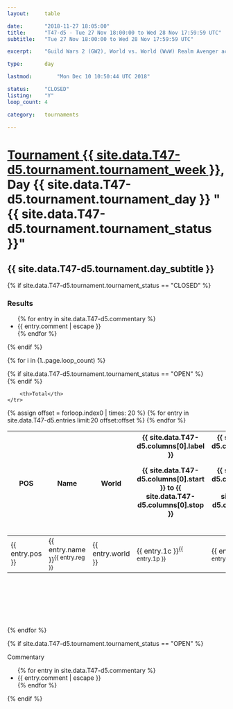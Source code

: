 ```yaml
---
layout: 	table

date: 		"2018-11-27 18:05:00"
title: 		"T47-d5 - Tue 27 Nov 18:00:00 to Wed 28 Nov 17:59:59 UTC"
subtitle: 	"Tue 27 Nov 18:00:00 to Wed 28 Nov 17:59:59 UTC"

excerpt:    "Guild Wars 2 (GW2), World vs. World (WvW) Realm Avenger achivement Tournament. \"Every Kill Counts\""

type:       day

lastmod: 		"Mon Dec 10 10:50:44 UTC 2018"

status:     "CLOSED"
listing:    "Y"
loop_count: 4

category: 	tournaments

---
```

<div class="table_header">
    <h1><a href="{{ site.data.T47-d5.tournament.week_url }}">Tournament {{ site.data.T47-d5.tournament.tournament_week }}</a>, Day {{ site.data.T47-d5.tournament.tournament_day }} "{{ site.data.T47-d5.tournament.tournament_status }}"</h1>
    <h2>{{ site.data.T47-d5.tournament.day_subtitle }}</h2> 
</div>

{% if site.data.T47-d5.tournament.tournament_status == "CLOSED" %} 
<div class="commentary">
  <h3>Results</h3>
  <ul>
    {% for entry in site.data.T47-d5.commentary %}
    <li class="commentary_list">{{ entry.comment | escape }}</li>
    {% endfor %}
  </ul>
</div>
{% endif %}


{% for i in (1..page.loop_count) %}

{% if site.data.T47-d5.tournament.tournament_status == "OPEN" %} 
<br>
{% endif %}

<table class="day_table">
  <colgroup>
    <col style="width:18px">
    <col style="width:55px">
    <col style="width:55px">
    <col style="width:12px">
    <col style="width:12px">
    <col style="width:12px">
    <col style="width:12px">
    <col style="width:12px">
    <col style="width:12px">
    <col style="width:12px">
    <col style="width:12px">
    <col style="width:12px">
    <col style="width:12px">
    <col style="width:12px">
    <col style="width:12px">
    <col style="width:12px">
    <col style="width:12px">
    <col style="width:12px">
    <col style="width:12px">
    <col style="width:12px">
    <col style="width:12px">
    <col style="width:12px">
    <col style="width:12px">
    <col style="width:12px">
    <col style="width:12px">
    <col style="width:12px">
    <col style="width:12px">
    <col style="width:18px">
  </colgroup>  
  <thead>
    <tr>
        <th>POS</th>
        <th class="AlignLeft">Name</th>
        <th class="AlignLeft">World</th>

<th><div class="label">{{ site.data.T47-d5.columns[0].label }}<p class="onhover">{{ site.data.T47-d5.columns[0].start }} to {{ site.data.T47-d5.columns[0].stop }}</p></div>​</th>
<th><div class="label">{{ site.data.T47-d5.columns[1].label }}<p class="onhover">{{ site.data.T47-d5.columns[1].start }} to {{ site.data.T47-d5.columns[1].stop }}</p></div>​</th>
<th><div class="label">{{ site.data.T47-d5.columns[2].label }}<p class="onhover">{{ site.data.T47-d5.columns[2].start }} to {{ site.data.T47-d5.columns[2].stop }}</p></div>​</th>
<th><div class="label">{{ site.data.T47-d5.columns[3].label }}<p class="onhover">{{ site.data.T47-d5.columns[3].start }} to {{ site.data.T47-d5.columns[3].stop }}</p></div>​</th>
<th><div class="label">{{ site.data.T47-d5.columns[4].label }}<p class="onhover">{{ site.data.T47-d5.columns[4].start }} to {{ site.data.T47-d5.columns[4].stop }}</p></div>​</th>
<th><div class="label">{{ site.data.T47-d5.columns[5].label }}<p class="onhover">{{ site.data.T47-d5.columns[5].start }} to {{ site.data.T47-d5.columns[5].stop }}</p></div>​</th>
<th><div class="label">{{ site.data.T47-d5.columns[6].label }}<p class="onhover">{{ site.data.T47-d5.columns[6].start }} to {{ site.data.T47-d5.columns[6].stop }}</p></div>​</th>
<th><div class="label">{{ site.data.T47-d5.columns[7].label }}<p class="onhover">{{ site.data.T47-d5.columns[7].start }} to {{ site.data.T47-d5.columns[7].stop }}</p></div>​</th>
<th><div class="label">{{ site.data.T47-d5.columns[8].label }}<p class="onhover">{{ site.data.T47-d5.columns[8].start }} to {{ site.data.T47-d5.columns[8].stop }}</p></div>​</th>
<th><div class="label">{{ site.data.T47-d5.columns[9].label }}<p class="onhover">{{ site.data.T47-d5.columns[9].start }} to {{ site.data.T47-d5.columns[9].stop }}</p></div>​</th>
<th><div class="label">{{ site.data.T47-d5.columns[10].label }}<p class="onhover">{{ site.data.T47-d5.columns[10].start }} to {{ site.data.T47-d5.columns[10].stop }}</p></div>​</th>

<th><div class="label">{{ site.data.T47-d5.columns[11].label }}<p class="onhover">{{ site.data.T47-d5.columns[11].start }} to {{ site.data.T47-d5.columns[11].stop }}</p></div>​</th>
<th><div class="label">{{ site.data.T47-d5.columns[12].label }}<p class="onhover">{{ site.data.T47-d5.columns[12].start }} to {{ site.data.T47-d5.columns[12].stop }}</p></div>​</th>
<th><div class="label">{{ site.data.T47-d5.columns[13].label }}<p class="onhover">{{ site.data.T47-d5.columns[13].start }} to {{ site.data.T47-d5.columns[13].stop }}</p></div>​</th>
<th><div class="label">{{ site.data.T47-d5.columns[14].label }}<p class="onhover">{{ site.data.T47-d5.columns[14].start }} to {{ site.data.T47-d5.columns[14].stop }}</p></div>​</th>
<th><div class="label">{{ site.data.T47-d5.columns[15].label }}<p class="onhover">{{ site.data.T47-d5.columns[15].start }} to {{ site.data.T47-d5.columns[15].stop }}</p></div>​</th>
<th><div class="label">{{ site.data.T47-d5.columns[16].label }}<p class="onhover">{{ site.data.T47-d5.columns[16].start }} to {{ site.data.T47-d5.columns[16].stop }}</p></div>​</th>
<th><div class="label">{{ site.data.T47-d5.columns[17].label }}<p class="onhover">{{ site.data.T47-d5.columns[17].start }} to {{ site.data.T47-d5.columns[17].stop }}</p></div>​</th>
<th><div class="label">{{ site.data.T47-d5.columns[18].label }}<p class="onhover">{{ site.data.T47-d5.columns[18].start }} to {{ site.data.T47-d5.columns[18].stop }}</p></div>​</th>
<th><div class="label">{{ site.data.T47-d5.columns[19].label }}<p class="onhover">{{ site.data.T47-d5.columns[19].start }} to {{ site.data.T47-d5.columns[19].stop }}</p></div>​</th>
<th><div class="label">{{ site.data.T47-d5.columns[20].label }}<p class="onhover">{{ site.data.T47-d5.columns[20].start }} to {{ site.data.T47-d5.columns[20].stop }}</p></div>​</th>

<th><div class="label">{{ site.data.T47-d5.columns[21].label }}<p class="onhover">{{ site.data.T47-d5.columns[21].start }} to {{ site.data.T47-d5.columns[21].stop }}</p></div>​</th>
<th><div class="label">{{ site.data.T47-d5.columns[22].label }}<p class="onhover">{{ site.data.T47-d5.columns[22].start }} to {{ site.data.T47-d5.columns[22].stop }}</p></div>​</th>
<th><div class="label">{{ site.data.T47-d5.columns[23].label }}<p class="onhover">{{ site.data.T47-d5.columns[23].start }} to {{ site.data.T47-d5.columns[23].stop }}</p></div>​</th>

        <th>Total</th>
    </tr>
  </thead>
  {% assign offset = forloop.index0 | times: 20 %}
<tbody>
{% for entry in site.data.T47-d5.entries limit:20 offset:offset %}
  <tr>
    <td class="pl{{ entry.pos }}">{{ entry.pos }}</td>
    <td class="AlignLeft">{{ entry.name }}<sup>{{ entry.reg }}</sup></td>
    <td class="AlignLeft">{{ entry.world }}</td>
    <td class="pl{{ entry.1p }}">{{ entry.1c }}<sup>{{ entry.1p }}</sup></td>
    <td class="pl{{ entry.2p }}">{{ entry.2c }}<sup>{{ entry.2p }}</sup></td>
    <td class="pl{{ entry.3p }}">{{ entry.3c }}<sup>{{ entry.3p }}</sup></td>
    <td class="pl{{ entry.4p }}">{{ entry.4c }}<sup>{{ entry.4p }}</sup></td>
    <td class="pl{{ entry.5p }}">{{ entry.5c }}<sup>{{ entry.5p }}</sup></td>
    <td class="pl{{ entry.6p }}">{{ entry.6c }}<sup>{{ entry.6p }}</sup></td>
    <td class="pl{{ entry.7p }}">{{ entry.7c }}<sup>{{ entry.7p }}</sup></td>
    <td class="pl{{ entry.8p }}">{{ entry.8c }}<sup>{{ entry.8p }}</sup></td>
    <td class="pl{{ entry.9p }}">{{ entry.9c }}<sup>{{ entry.9p }}</sup></td>
    <td class="pl{{ entry.10p }}">{{ entry.10c }}<sup>{{ entry.10p }}</sup></td>
    <td class="pl{{ entry.11p }}">{{ entry.11c }}<sup>{{ entry.11p }}</sup></td>
    <td class="pl{{ entry.12p }}">{{ entry.12c }}<sup>{{ entry.12p }}</sup></td>
    <td class="pl{{ entry.13p }}">{{ entry.13c }}<sup>{{ entry.13p }}</sup></td>
    <td class="pl{{ entry.14p }}">{{ entry.14c }}<sup>{{ entry.14p }}</sup></td>
    <td class="pl{{ entry.15p }}">{{ entry.15c }}<sup>{{ entry.15p }}</sup></td>
    <td class="pl{{ entry.16p }}">{{ entry.16c }}<sup>{{ entry.16p }}</sup></td>
    <td class="pl{{ entry.17p }}">{{ entry.17c }}<sup>{{ entry.17p }}</sup></td>
    <td class="pl{{ entry.18p }}">{{ entry.18c }}<sup>{{ entry.18p }}</sup></td>
    <td class="pl{{ entry.19p }}">{{ entry.19c }}<sup>{{ entry.19p }}</sup></td>
    <td class="pl{{ entry.20p }}">{{ entry.20c }}<sup>{{ entry.20p }}</sup></td>
    <td class="pl{{ entry.21p }}">{{ entry.21c }}<sup>{{ entry.21p }}</sup></td>
    <td class="pl{{ entry.22p }}">{{ entry.22c }}<sup>{{ entry.22p }}</sup></td>
    <td class="pl{{ entry.23p }}">{{ entry.23c }}<sup>{{ entry.23p }}</sup></td>
    <td class="pl{{ entry.24p }}">{{ entry.24c }}<sup>{{ entry.24p }}</sup></td>
    <td>{{ entry.total }}</td>
  </tr>
{% endfor %}  
</tbody>
</table>
<div class="leaderboard">
  <script async src="//pagead2.googlesyndication.com/pagead/js/adsbygoogle.js"></script>
  <!-- 728x90 -->
  <ins class="adsbygoogle"
       style="display:inline-block;width:728px;height:90px"
       data-ad-client="ca-pub-3274917281288240"
       data-ad-slot="3870538733"></ins>
  <script>
  (adsbygoogle = window.adsbygoogle || []).push({});
  </script>    
</div>
<br />
{% endfor %}

{% if site.data.T47-d5.tournament.tournament_status == "OPEN" %} 
<div class="commentary">
  <span class="commentary_title">Commentary</span>
  <ul>
    {% for entry in site.data.T47-d5.commentary %}
    <li class="commentary_list">{{ entry.comment | escape }}</li>
    {% endfor %}
  </ul>
</div>
{% endif %}


